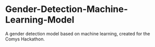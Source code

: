 # Gender-Detection-Machine-Learning-Model
A gender detection model based on machine learning, created for the Comys Hackathon.
